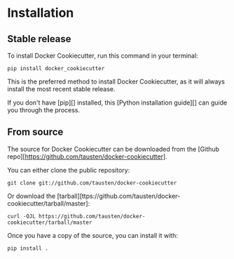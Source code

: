 # Installation

## Stable release

To install Docker Cookiecutter, run this command in your
terminal:

``` console
pip install docker_cookiecutter
```

This is the preferred method to install Docker Cookiecutter, as it will always install the most recent stable release.

If you don't have [pip][] installed, this [Python installation guide][]
can guide you through the process.

## From source

The source for Docker Cookiecutter can be downloaded from
the [Github repo][https://github.com/tausten/docker-cookiecutter].

You can either clone the public repository:

``` console
git clone git://github.com/tausten/docker-cookiecutter
```

Or download the [tarball][ttps://github.com/tausten/docker-cookiecutter/tarball/master]:

``` console
curl -OJL https://github.com/tausten/docker-cookiecutter/tarball/master
```

Once you have a copy of the source, you can install it with:

``` console
pip install .
```
